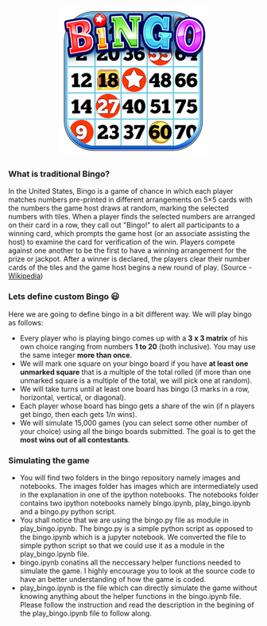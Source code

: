 <p align="center"><img src ="images/traditional-bingo.png" /></p>

### What is traditional Bingo?
In the United States, Bingo is a game of chance in which each player matches numbers pre-printed in different arrangements on 5×5 cards with the numbers the game host draws at random, marking the selected numbers with tiles. When a player finds the selected numbers are arranged on their card in a row, they call out "Bingo!" to alert all participants to a winning card, which prompts the game host (or an associate assisting the host) to examine the card for verification of the win. Players compete against one another to be the first to have a winning arrangement for the prize or jackpot. After a winner is declared, the players clear their number cards of the tiles and the game host begins a new round of play. (Source - [Wikipedia](https://en.wikipedia.org/wiki/Bingo_(U.S.)))
### Lets define custom Bingo :smiley:
Here we are going to define bingo in a bit different way. We will play bingo as follows:
- Every player who is playing bingo comes up with a **3 x 3 matrix** of his own choice ranging from numbers **1 to 20** (both inclusive). You may use the same integer **more than once**.
- We will mark one square on your bingo board if you have **at least one unmarked square** that is a multiple of the total rolled (if more than one unmarked square is a multiple of the total, we will pick one at random).
- We will take turns until at least one board has bingo (3 marks in a row, horizontal, vertical, or diagonal).
- Each player whose board has bingo gets a share of the win (if n players get bingo, then each gets 1/n wins).
- We will simulate 15,000 games (you can select some other number of your choice) using all the bingo boards submitted. The goal is to get the **most wins out of all contestants**.

### Simulating the game
- You will find two folders in the bingo repository namely images and notebooks. The images folder has images which are intermediately used in the explanation in one of the ipython notebooks. The notebooks folder contains two ipython notebooks namely bingo.ipynb, play_bingo.ipynb and a bingo.py python script.
- You shall notice that we are using the bingo.py file as module in play_bingo.ipynb. The bingo.py is a simple python script as opposed to the bingo.ipynb which is a jupyter notebook. We converted the file to simple python script so that we could use it as a module in the play_bingo.ipynb file.
- bingo.ipynb conatins all the neccessary helper functions needed to simulate the game. I highly encourage you to look at the source code to have an better understanding of how the game is coded.
- play_bingo.ipynb is the file which can directly simulate the game without knowing anything about the helper functions in the bingo.ipynb file. Please follow the instruction and read the description in the begining of the play_bingo.ipynb file to follow along.

    													
													
																								
													
													
